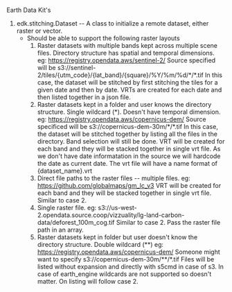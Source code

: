 Earth Data Kit's

1. edk.stitching.Dataset -- A class to initialize a remote dataset, either raster or vector. 
    * Should be able to support the following raster layouts
        1. Raster datasets with multiple bands kept across multiple scene files. Directory structure has spatial and temporal dimensions.
            eg: https://registry.opendata.aws/sentinel-2/
            Source specified will be s3://sentinel-2/tiles/{utm_code}/{lat_band}/{square}/%Y/%m/%d/\*/*.tif
            In this case, the dataset will be stitched by first stitching the tiles for a given date and then by date. VRTs are created for each date and then listed together in a json file.
        2. Raster datasets kept in a folder and user knows the directory structure. Single wildcard (*). Doesn't have temporal dimension.
            eg: https://registry.opendata.aws/copernicus-dem/
            Source specificed will be s3://copernicus-dem-30m/\*/\*.tif
            In this case, the dataset will be stitched together by listing all the files in the directory. Band selection will still be done.
            VRT will be created for each band and they will be stacked together in single vrt file. As we don't have date informatation in the source we will hardcode the date as current date.
            The vrt file will have a name format of {dataset_name}.vrt
        3. Direct file paths to the raster files -- multiple files.
            eg: https://github.com/globalmaps/gm_lc_v3
            VRT will be created for each band and they will be stacked together in single vrt file. Similar to case 2.
        4. Single raster file.
            eg: s3://us-west-2.opendata.source.coop/vizzuality/lg-land-carbon-data/deforest_100m_cog.tif
            Similar to case 2. Pass the raster file path in an array.
        5. Raster datasets kept in folder but user doesn't know the directory structure. Double wildcard (**)
            eg: https://registry.opendata.aws/copernicus-dem/
                Someone might want to specify s3://copernicus-dem-30m/*\*/\*.tif
                Files will be listed without expansion and directly with s5cmd in case of s3. In case of earth_engine wildcards are not supported so doesn't matter.
                On listing will follow case 2.